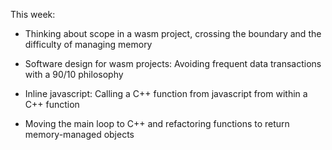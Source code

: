 This week:

- Thinking about scope in a wasm project, crossing the boundary and the difficulty of managing memory

- Software design for wasm projects: Avoiding frequent data transactions with a  90/10 philosophy

- Inline javascript: Calling a C++ function from javascript from within a C++ function

- Moving the main loop to C++ and refactoring functions to return memory-managed objects
